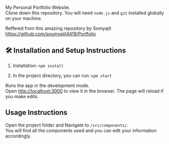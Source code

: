 My Personal Portfolio Website. <br>
Clone down this repository. You will need `node.js` and `git` installed globally on your machine.

Reffered from this amazing repository by Somyajit https://github.com/soumyajit4419/Portfolio

## 🛠 Installation and Setup Instructions

1. Installation: `npm install`

2. In the project directory, you can run: `npm start`

Runs the app in the development mode.\
Open [http://localhost:3000](http://localhost:3000) to view it in the browser.
The page will reload if you make edits.

## Usage Instructions

Open the project folder and Navigate to `/src/components/`. <br/>
You will find all the components used and you can edit your information accordingly.

